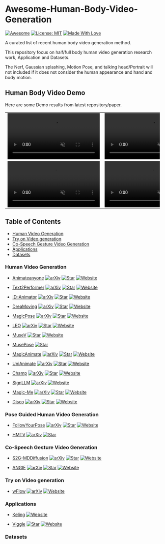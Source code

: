 # Awesome-Human-Body-Video-Generation
[![Awesome](https://cdn.rawgit.com/sindresorhus/awesome/d7305f38d29fed78fa85652e3a63e154dd8e8829/media/badge.svg)](https://github.com/hee9joon/Awesome-Diffusion-Models) 
[![License: MIT](https://img.shields.io/badge/License-MIT-green.svg)](https://opensource.org/licenses/MIT)
[![Made With Love](https://img.shields.io/badge/Made%20With-Love-red.svg)](https://github.com/chetanraj/awesome-github-badges)

A curated list of recent human body video generation method.

This repository focus on half/full body human video generation research work, Application and Datasets.

The Nerf, Gaussian splashing, Motion Pose, and talking head/Portrait will not included if it does not consider the human appearance and hand and body motion.

## Human Body Video Demo  

Here are some Demo results from latest repository/paper.

<table class="center">
    
<tr>
    <td width=50% style="border: none">
        <video controls autoplay loop src="https://github.com/wentaoL86/Awesome-Human-Body-Video-Generation/assets/61672329/6fadf315-aacb-4fce-81ed-09e593fdb472" muted="false"></video>
    </td>
    <td width=50% style="border: none">
        <video controls autoplay loop src="https://github.com/wentaoL86/Awesome-Human-Body-Video-Generation/assets/61672329/102c3ace-2f01-4b95-bcaf-87b182925033" muted="false"></video>
    </td>
</tr>





<tr>
    <td width=50% style="border: none">
        <video controls autoplay loop src="https://github.com/wentaoL86/Awesome-Human-Body-Video-Generation/assets/61672329/91343897-0412-4e89-b29f-27b32016eafb" muted="false"></video>
    </td>
    <td width=50% style="border: none">
        <video controls autoplay loop src="https://github.com/wentaoL86/Awesome-Human-Body-Video-Generation/assets/61672329/274d8dec-5425-405f-a74c-2c9185eaf1e4" muted="false"></video>
    </td>
</tr>
</table>


## Table of Contents <!-- omit in toc -->
- [Human Video Generation](#human-video-generation)
- [Try on Video generation](#Try-on-Video-generation)
- [Co-Speech Gesture Video Generation](#Co-Speech-Gesture-Video-Generation)
- [Applications](#Applications)
- [Datasets](#Datasets)
  
### Human Video Generation 
+ [Animateanyone](https://arxiv.org/pdf/2311.17117)
  [![arXiv](https://img.shields.io/badge/arXiv-b31b1b.svg)](https://arxiv.org/pdf/2311.17117)
  [![Star](https://img.shields.io/github/stars/MooreThreads/Moore-AnimateAnyone.svg?style=social&label=Star)](https://github.com/MooreThreads/Moore-AnimateAnyone?tab=readme-ov-file#train)
  [![Website](https://img.shields.io/badge/Website-9cf)](https://humanaigc.github.io/animate-anyone/)

+ [Text2Performer](https://github.com/hpcaitech/Open-Sora)
  [![arXiv](https://img.shields.io/badge/arXiv-b31b1b.svg)](https://arxiv.org/pdf/2304.08483)
  [![Star](https://img.shields.io/github/stars/yumingj/Text2Performer.svg?style=social&label=Star)](https://github.com/yumingj/Text2Performer)
  [![Website](https://img.shields.io/badge/Website-9cf)](https://yumingj.github.io/projects/Text2Performer.html)


+ [ID-Animator](https://arxiv.org/abs/2404.15275)
  [![arXiv](https://img.shields.io/badge/arXiv-b31b1b.svg)](https://arxiv.org/abs/2404.15275)
  [![Star](https://img.shields.io/github/stars/ID-Animator/ID-Animator.svg?style=social&label=Star)](https://github.com/ID-Animator/ID-Animator)
  [![Website](https://img.shields.io/badge/Website-9cf)](https://id-animator.github.io/)


+ [DreaMoving](https://dreamoving.github.io/dreamoving/)
  [![arXiv](https://img.shields.io/badge/arXiv-b31b1b.svg)](https://arxiv.org/abs/2312.05107)
  [![Star](https://img.shields.io/github/stars/dreamoving/dreamoving-project.svg?style=social&label=Star)](https://github.com/dreamoving/dreamoving-project)
  [![Website](https://img.shields.io/badge/Website-9cf)](https://dreamoving.github.io/dreamoving/)

+ [MagicPose](https://boese0601.github.io/magicdance/)
  [![arXiv](https://img.shields.io/badge/arXiv-b31b1b.svg)](https://arxiv.org/pdf/2311.12052)
  [![Star](https://img.shields.io/github/stars/Boese0601/MagicDance.svg?style=social&label=Star)](https://github.com/Boese0601/MagicDance)
  [![Website](https://img.shields.io/badge/Website-9cf)](https://boese0601.github.io/magicdance/)

+ [LEO](https://wyhsirius.github.io/LEO-project/)
  [![arXiv](https://img.shields.io/badge/arXiv-b31b1b.svg)](https://arxiv.org/abs/2305.03989)
  [![Star](https://img.shields.io/github/stars/wyhsirius/LEO.svg?style=social&label=Star)](https://github.com/wyhsirius/LEO)
  [![Website](https://img.shields.io/badge/Website-9cf)](https://wyhsirius.github.io/LEO-project/)

+ [MuseV](https://github.com/TMElyralab/MuseV)
  [![Star](https://img.shields.io/github/stars/TMElyralab/MuseV.svg?style=social&label=Star)](https://github.com/TMElyralab/MuseV)
  [![Website](https://img.shields.io/badge/Website-9cf)](https://tmelyralab.github.io/MuseV_Page/)

+ [MusePose](https://github.com/TMElyralab/MusePose)
  [![Star](https://img.shields.io/github/stars/TMElyralab/MusePose.svg?style=social&label=Star)](https://github.com/TMElyralab/MusePose)

+ [MagicAnimate](https://showlab.github.io/magicanimate/)
  [![arXiv](https://img.shields.io/badge/arXiv-b31b1b.svg)](https://arxiv.org/abs/2311.16498)
  [![Star](https://img.shields.io/github/stars/magic-research/magic-animate.svg?style=social&label=Star)](https://github.com/magic-research/magic-animate)
  [![Website](https://img.shields.io/badge/Website-9cf)](https://showlab.github.io/magicanimate/)

+ [UniAnimate](https://github.com/ali-vilab/UniAnimate)
  [![arXiv](https://img.shields.io/badge/arXiv-b31b1b.svg)](https://arxiv.org/abs/2406.01188)
  [![Star](https://img.shields.io/github/stars/ali-vilab/UniAnimate.svg?style=social&label=Star)](https://github.com/ali-vilab/UniAnimate)
  [![Website](https://img.shields.io/badge/Website-9cf)](https://unianimate.github.io/)

+ [Champ](https://github.com/fudan-generative-vision/champ)
  [![arXiv](https://img.shields.io/badge/arXiv-b31b1b.svg)](https://arxiv.org/abs/2403.14781)
  [![Star](https://img.shields.io/github/stars/fudan-generative-vision/champ.svg?style=social&label=Star)](https://github.com/fudan-generative-vision/champ)
  [![Website](https://img.shields.io/badge/Website-9cf)](https://fudan-generative-vision.github.io/champ/#/)

+ [SignLLM](https://signllm.github.io/)
  [![arXiv](https://img.shields.io/badge/arXiv-b31b1b.svg)](https://arxiv.org/abs/2405.10718v1)
  [![Website](https://img.shields.io/badge/Website-9cf)](https://signllm.github.io/)

+ [Magic-Me](https://github.com/zhen-dong/magic-me)
  [![arXiv](https://img.shields.io/badge/arXiv-b31b1b.svg)](https://arxiv.org/pdf/2402.09368)
  [![Star](https://img.shields.io/github/stars/Zhen-Dong/Magic-Me.svg?style=social&label=Star)](https://github.com/Zhen-Dong/Magic-Me)
  [![Website](https://img.shields.io/badge/Website-9cf)](https://magic-me-webpage.github.io/)

+ [Disco](https://disco-dance.github.io/)
  [![arXiv](https://img.shields.io/badge/arXiv-b31b1b.svg)](https://arxiv.org/abs/2307.00040)
  [![Star](https://img.shields.io/github/stars/Wangt-CN/DisCo.svg?style=social&label=Star)](https://github.com/Wangt-CN/DisCo)
  [![Website](https://img.shields.io/badge/Website-9cf)](https://disco-dance.github.io/)


### Pose Guided Human Video Generation

+ [FollowYourPose](https://github.com/mayuelala/followyourpose)
  [![arXiv](https://img.shields.io/badge/arXiv-b31b1b.svg)](https://arxiv.org/abs/2304.01186)
  [![Star](https://img.shields.io/github/stars/mayuelala/followyourpose.svg?style=social&label=Star)](https://github.com/mayuelala/followyourpose)
  [![Website](https://img.shields.io/badge/Website-9cf)](https://follow-your-pose.github.io/)

+ [HMTV](https://github.com/CSJasper/HMTV)
  [![arXiv](https://img.shields.io/badge/arXiv-b31b1b.svg)](https://openaccess.thecvf.com/content/WACV2024/papers/Kim_Human_Motion_Aware_Text-to-Video_Generation_With_Explicit_Camera_Control_WACV_2024_paper.pdf2)
  [![Star](https://img.shields.io/github/stars/CSJasper/HMTV.svg?style=social&label=Star)](https://github.com/CSJasper/HMTV)


### Co-Speech Gesture Video Generation

+ [S2G-MDDiffusion](https://github.com/thuhcsi/S2G-MDDiffusion)
  [![arXiv](https://img.shields.io/badge/arXiv-b31b1b.svg)](https://arxiv.org/pdf/2404.01862)
  [![Star](https://img.shields.io/github/stars/thuhcsi/S2G-MDDiffusion.svg?style=social&label=Star)](https://github.com/thuhcsi/S2G-MDDiffusion)
  [![Website](https://img.shields.io/badge/Website-9cf)](https://thuhcsi.github.io/S2G-MDDiffusion/)

+ [ANGIE](https://github.com/thuhcsi/S2G-MDDiffusion)
  [![arXiv](https://img.shields.io/badge/arXiv-b31b1b.svg)](https://arxiv.org/pdf/2212.02350)
  [![Star](https://img.shields.io/github/stars/alvinliu0/ANGIE.svg?style=social&label=Star)](https://github.com/alvinliu0/ANGIEn)
  [![Website](https://img.shields.io/badge/Website-9cf)](https://alvinliu0.github.io/projects/ANGIE)

### Try on Video generation

+ [wFlow](https://awesome-wflow.github.io/)
  [![arXiv](https://img.shields.io/badge/arXiv-b31b1b.svg)](https://openaccess.thecvf.com/content/CVPR2022/papers/Dong_Dressing_in_the_Wild_by_Watching_Dance_Videos_CVPR_2022_paper.pdf)
  [![Website](https://img.shields.io/badge/Website-9cf)](https://awesome-wflow.github.io/)

### Applications
+ [Keling](https://kling.kuaishou.com/)
  [![Website](https://img.shields.io/badge/Website-9cf)](https://kling.kuaishou.com/)

+ [Viggle](https://viggle.ai/)
  [![Star](https://img.shields.io/github/stars/hoachen/veggieai-generate-video.svg?style=social&label=Star)](https://github.com/hoachen/veggieai-generate-video)
  [![Website](https://img.shields.io/badge/Website-9cf)](https://viggle.ai/)

### Datasets
